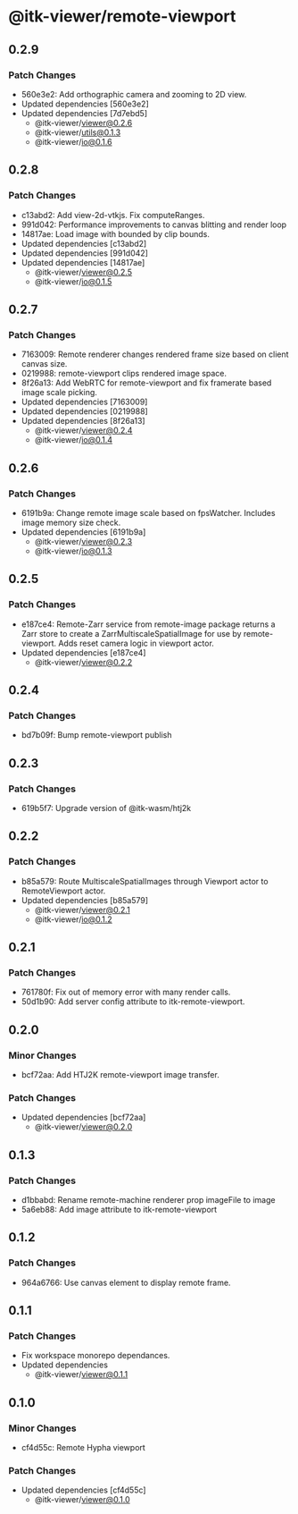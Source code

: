 # @itk-viewer/remote-viewport

## 0.2.9

### Patch Changes

- 560e3e2: Add orthographic camera and zooming to 2D view.
- Updated dependencies [560e3e2]
- Updated dependencies [7d7ebd5]
  - @itk-viewer/viewer@0.2.6
  - @itk-viewer/utils@0.1.3
  - @itk-viewer/io@0.1.6

## 0.2.8

### Patch Changes

- c13abd2: Add view-2d-vtkjs. Fix computeRanges.
- 991d042: Performance improvements to canvas blitting and render loop
- 14817ae: Load image with bounded by clip bounds.
- Updated dependencies [c13abd2]
- Updated dependencies [991d042]
- Updated dependencies [14817ae]
  - @itk-viewer/viewer@0.2.5
  - @itk-viewer/io@0.1.5

## 0.2.7

### Patch Changes

- 7163009: Remote renderer changes rendered frame size based on client canvas size.
- 0219988: remote-viewport clips rendered image space.
- 8f26a13: Add WebRTC for remote-viewport and fix framerate based image scale picking.
- Updated dependencies [7163009]
- Updated dependencies [0219988]
- Updated dependencies [8f26a13]
  - @itk-viewer/viewer@0.2.4
  - @itk-viewer/io@0.1.4

## 0.2.6

### Patch Changes

- 6191b9a: Change remote image scale based on fpsWatcher. Includes image memory size check.
- Updated dependencies [6191b9a]
  - @itk-viewer/viewer@0.2.3
  - @itk-viewer/io@0.1.3

## 0.2.5

### Patch Changes

- e187ce4: Remote-Zarr service from remote-image package returns a Zarr store to create a ZarrMultiscaleSpatialImage for use by remote-viewport. Adds reset camera logic in viewport actor.
- Updated dependencies [e187ce4]
  - @itk-viewer/viewer@0.2.2

## 0.2.4

### Patch Changes

- bd7b09f: Bump remote-viewport publish

## 0.2.3

### Patch Changes

- 619b5f7: Upgrade version of @itk-wasm/htj2k

## 0.2.2

### Patch Changes

- b85a579: Route MultiscaleSpatialImages through Viewport actor to RemoteViewport actor.
- Updated dependencies [b85a579]
  - @itk-viewer/viewer@0.2.1
  - @itk-viewer/io@0.1.2

## 0.2.1

### Patch Changes

- 761780f: Fix out of memory error with many render calls.
- 50d1b90: Add server config attribute to itk-remote-viewport.

## 0.2.0

### Minor Changes

- bcf72aa: Add HTJ2K remote-viewport image transfer.

### Patch Changes

- Updated dependencies [bcf72aa]
  - @itk-viewer/viewer@0.2.0

## 0.1.3

### Patch Changes

- d1bbabd: Rename remote-machine renderer prop imageFile to image
- 5a6eb88: Add image attribute to itk-remote-viewport

## 0.1.2

### Patch Changes

- 964a6766: Use canvas element to display remote frame.

## 0.1.1

### Patch Changes

- Fix workspace monorepo dependances.
- Updated dependencies
  - @itk-viewer/viewer@0.1.1

## 0.1.0

### Minor Changes

- cf4d55c: Remote Hypha viewport

### Patch Changes

- Updated dependencies [cf4d55c]
  - @itk-viewer/viewer@0.1.0
